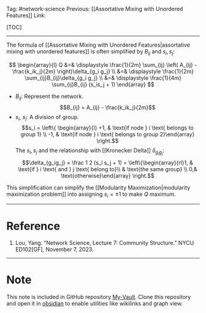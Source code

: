 Tag: #network-science 
Previous: [[Assortative Mixing with Unordered Features]]
Link: 

[TOC]

---

The formula of [[Assortative Mixing with Unordered Features|assortative mixing with unordered features]] is often simplified by $B_{ij}$ and $s_i, s_j$:

$$
\begin{array}{l}
	Q &=&
	\displaystyle
	\frac{1}{2m}
	\sum_{ij} \left(
		A_{ij} - 
		\frac{k_ik_j}{2m}
	\right)\delta_{g_i g_j} \\
	&=&
	\displaystyle
	\frac{1}{2m}
	\sum_{ij}B_{ij}\delta_{g_i g_j} \\
	&=&
	\displaystyle
	\frac{1}{4m}
	\sum_{ij}B_{ij} (s_is_j + 1)
\end{array}
$$

- $B_{ij}$: Represent the network. $$B_{ij} = A_{ij} - \frac{k_ik_j}{2m}$$
- $s_i$, $s_j$: A division of group. $$s_i = \left\{ \begin{array}{l} +1, & \text{if node } i \text{ belongs to group 1}  \\ -1, & \text{if node } i \text{ belongs to group 2}\end{array} \right.$$ The $s_i, s_j$ and the relationship with [[Kronecker Delta]] $\delta_{g_i g_j}$: $$\delta_{g_ig_j} = \frac 1 2 (s_i s_j + 1) = \left\{\begin{array}{rl}1, & \text{if } i \text{ and } j \text{ belong to}\\ & \text{the same group} \\ 0,& \text{otherwise}\end{array} \right.$$

This simplification can simplify the [[Modularity Maximization|modularity maximization problem]] into assigning $s_i = \pm 1$ to make $Q$ maximum.

---

# Reference

1. Lou, Yang. “Network Science, Lecture 7: Community Structure.” NYCU ED102[GF], November 7, 2023.

---

# Note

This note is included in GitHub repository [My-Vault](https://github.com/LittleD3092/My-Vault.git). Clone this repository and open it in [obsidian](https://obsidian.md/) to enable utilities like wikilinks and graph view.